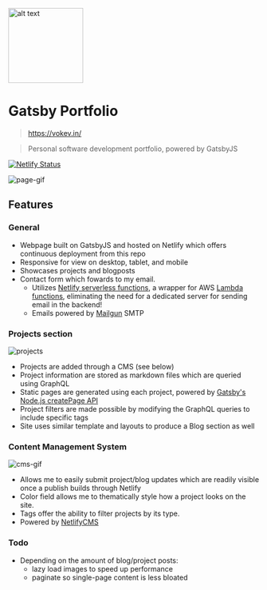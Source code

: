 <a href=https://vokev.in/><img src="https://d33wubrfki0l68.cloudfront.net/482b495ecb5d6e73fa417070d52616135b33cc5b/e113a/static/kv_transparent-d489735b89556ed891dbdeca6c242f82.svg" alt="alt text" width="150"/></a>
# Gatsby Portfolio
>https://vokev.in/

>Personal software development portfolio, powered by GatsbyJS

[![Netlify Status](https://api.netlify.com/api/v1/badges/bb395865-0d68-49f3-8fc3-50bf371e24e9/deploy-status)](https://app.netlify.com/sites/wonderful-lovelace-4d6f07/deploys)

![page-gif](https://i.imgur.com/AJkDunr.gif)

## Features
### General
* Webpage built on GatsbyJS and hosted on Netlify which offers continuous deployment from this repo
* Responsive for view on desktop, tablet, and mobile
* Showcases projects and blogposts
* Contact form which fowards to my email.
	* Utilizes [Netlify serverless functions](https://docs.netlify.com/functions/overview/), a wrapper for AWS [Lambda functions](https://aws.amazon.com/lambda/), eliminating the need for a dedicated server for sending email in the backend!
	* Emails powered by [Mailgun](https://www.mailgun.com/) SMTP

### Projects section
![projects](https://i.imgur.com/7Zu2aJ9.png)
* Projects are added through a CMS (see below)
* Project information are stored as markdown files which are queried using GraphQL
* Static pages are generated using each project, powered by [Gatsby's Node.js createPage API](https://www.gatsbyjs.org/docs/node-apis/)
* Project filters are made possible by modifying the GraphQL queries to include specific tags
* Site uses similar template and layouts to produce a Blog section as well

### Content Management System
![cms-gif](https://i.imgur.com/HZs7Sx8.gif)
* Allows me to easily submit project/blog updates which are readily visible once a publish builds through Netlify
* Color field allows me to thematically style how a project looks on the site.
* Tags offer the ability to filter projects by its type.
* Powered by [NetlifyCMS](https://www.netlifycms.org/)

### Todo
* Depending on the amount of blog/project posts:
  * lazy load images to speed up performance
  * paginate so single-page content is less bloated
